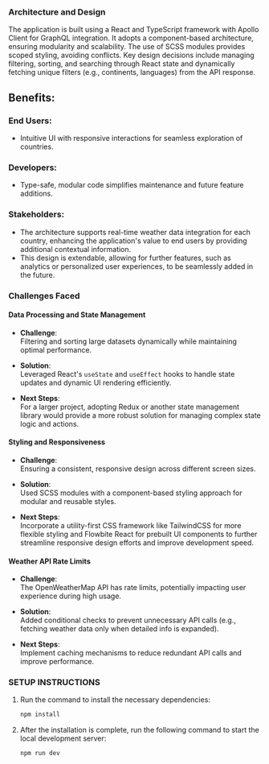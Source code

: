 ### Architecture and Design

The application is built using a React and TypeScript framework with Apollo Client for GraphQL integration. It adopts a component-based architecture, ensuring modularity and scalability. The use of SCSS modules provides scoped styling, avoiding conflicts. Key design decisions include managing filtering, sorting, and searching through React state and dynamically fetching unique filters (e.g., continents, languages) from the API response.

## Benefits:

### End Users:

- Intuitive UI with responsive interactions for seamless exploration of countries.

### Developers:

- Type-safe, modular code simplifies maintenance and future feature additions.

### Stakeholders:

- The architecture supports real-time weather data integration for each country, enhancing the application's value to end users by providing additional contextual information.
- This design is extendable, allowing for further features, such as analytics or personalized user experiences, to be seamlessly added in the future.

### Challenges Faced

#### Data Processing and State Management

- **Challenge**:  
  Filtering and sorting large datasets dynamically while maintaining optimal performance.

- **Solution**:  
  Leveraged React's `useState` and `useEffect` hooks to handle state updates and dynamic UI rendering efficiently.

- **Next Steps**:  
  For a larger project, adopting Redux or another state management library would provide a more robust solution for managing complex state logic and actions.

#### Styling and Responsiveness

- **Challenge**:  
  Ensuring a consistent, responsive design across different screen sizes.

- **Solution**:  
  Used SCSS modules with a component-based styling approach for modular and reusable styles.

- **Next Steps**:  
  Incorporate a utility-first CSS framework like TailwindCSS for more flexible styling and Flowbite React for prebuilt UI components to further streamline responsive design efforts and improve development speed.

#### Weather API Rate Limits

- **Challenge**:  
  The OpenWeatherMap API has rate limits, potentially impacting user experience during high usage.

- **Solution**:  
  Added conditional checks to prevent unnecessary API calls (e.g., fetching weather data only when detailed info is expanded).

- **Next Steps**:  
  Implement caching mechanisms to reduce redundant API calls and improve performance.

### SETUP INSTRUCTIONS

1. Run the command to install the necessary dependencies:
   ```bash
   npm install
   ```
2. After the installation is complete, run the following command to start the local development server:
   ```bash
   npm run dev
   ```
